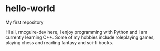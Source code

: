 # hello-world
My first repository

Hi all,
rmcguire-dev here, I enjoy programming with Python and I am currently learning C++.  Some of my hobbies include roleplaying games, playing chess and reading fantasy and sci-fi books.
